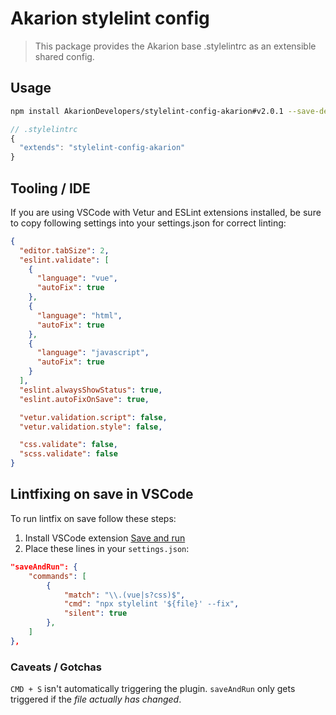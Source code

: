 # Akarion stylelint config

> This package provides the Akarion base .stylelintrc as an extensible shared config.

## Usage

```bash
npm install AkarionDevelopers/stylelint-config-akarion#v2.0.1 --save-dev
```

```js
// .stylelintrc
{
  "extends": "stylelint-config-akarion"
}
```

## Tooling / IDE

If you are using VSCode with Vetur and ESLint extensions installed, be sure to copy following settings into your settings.json for correct linting:
```json
{
  "editor.tabSize": 2,
  "eslint.validate": [
    {
      "language": "vue",
      "autoFix": true
    },
    {
      "language": "html",
      "autoFix": true
    },
    {
      "language": "javascript",
      "autoFix": true
    }
  ],
  "eslint.alwaysShowStatus": true,
  "eslint.autoFixOnSave": true,

  "vetur.validation.script": false,
  "vetur.validation.style": false,

  "css.validate": false,
  "scss.validate": false
}
```

## Lintfixing on save in VSCode

To run lintfix on save follow these steps:
1. Install VSCode extension [Save and run](https://marketplace.visualstudio.com/items?itemName=wk-j.save-and-run#overview)
2. Place these lines in your `settings.json`:
   
```json
"saveAndRun": {
    "commands": [
        {
            "match": "\\.(vue|s?css)$",
            "cmd": "npx stylelint '${file}' --fix",
            "silent": true
        },
    ]
},
```

### Caveats / Gotchas

`CMD + S` isn't automatically triggering the plugin. `saveAndRun` only gets triggered if the *file actually has changed*.